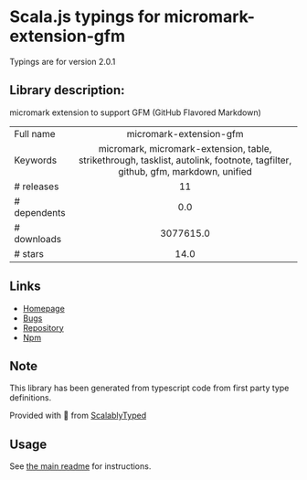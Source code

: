 
# Scala.js typings for micromark-extension-gfm

Typings are for version 2.0.1

## Library description:
micromark extension to support GFM (GitHub Flavored Markdown)

|                    |                 |
| ------------------ | :-------------: |
| Full name          | micromark-extension-gfm |
| Keywords           | micromark, micromark-extension, table, strikethrough, tasklist, autolink, footnote, tagfilter, github, gfm, markdown, unified |
| # releases         | 11 |
| # dependents       | 0.0 |
| # downloads        | 3077615.0 |
| # stars            | 14.0 |

## Links
- [Homepage](https://github.com/micromark/micromark-extension-gfm#readme)
- [Bugs](https://github.com/micromark/micromark-extension-gfm/issues)
- [Repository](https://github.com/micromark/micromark-extension-gfm)
- [Npm](https://www.npmjs.com/package/micromark-extension-gfm)
    


## Note
This library has been generated from typescript code from first party type definitions.

Provided with :purple_heart: from [ScalablyTyped](https://github.com/oyvindberg/ScalablyTyped)

## Usage
See [the main readme](../../readme.md) for instructions.


